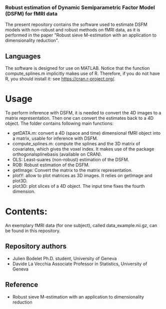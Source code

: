 ### Robust estimation of Dynamic Semiparametric Factor Model (DSFM) for fMRI data

The present repository contains the software used to estimate DSFM models with non-robust and robust methods on fMRI data, as it is performed in the paper "Robust sieve M-estimation with an application to dimensionality reduction".


## Languages
The software is designed for use on MATLAB. 
Notice that the function compute_splines.m implicitly makes use of R.
Therefore, if you do not have R, you should install it: see https://cran.r-project.org/.


# Usage

To perform inference with DSFM, it is needed to convert the 4D images to a matrix representation. Then one can convert the estimates back to a 4D object.
The folder contains following main functions:
- getDATA.m: convert a 4D (space and time) dimensional fMRI object into a matrix, usable for inference with DSFM.
- compute_splines.m: compute the splines and the 3D matrix of covariates, which gives the voxel index.
  It makes use of the package orthogonalsplinebasis (available on CRAN).
- OLS: Least-suares (non-robust) estimation of the DSFM.
- ROB: Robust estimation of the DSFM.
- getImage: Convert the matrix to the matrix representation.
- plotY: allow to plot matrices as 3D images. It relies on getImage and plot3D.
- plot3D: plot slices of a 4D object. The input time fixes the fourth dimension.


# Contents:

An exemplary fMRI data (for one subject), called data_example.nii.gz, 
can be found in this repository.



## Repository authors

- Julien Bodelet Ph.D. student, University of Geneva
- Davide La Vecchia Associate Professor in Statistics, University of Geneva


## Reference

- Robust sieve M-estimation with an application to dimensionality reduction





